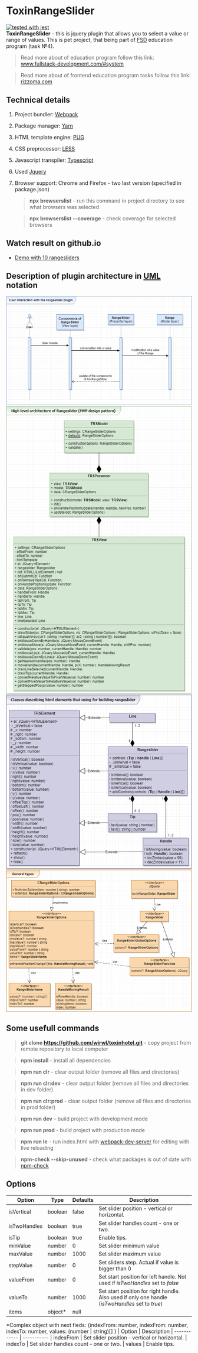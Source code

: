 # ToxinRangeSlider
[![tested with jest](https://img.shields.io/badge/tested_with-jest-99424f.svg)](https://github.com/facebook/jest)       
**ToxinRangeSlider** - this is jquery plugin that allows you to select a value or range of values. This is pet project, that being part of [FSD](https://www.fullstack-development.com) education program (task №4). 

> Read more about of education program follow this link: www.fullstack-development.com/#system

> Read more about  of frontend education program tasks follow this link: [rizzoma.com](https://rizzoma.com/topic/d5c429337bcaa70548fb5aeedee6d92b)

## Technical details
 1. Project bundler: [Webpack](https://webpack.js.org)
 2. Package manager: [Yarn](https://yarnpkg.com)
 3. HTML template engine: [PUG](https://pugjs.org)
 4. CSS preprocessor: [LESS](http://lesscss.org)
 5. Javascript transpiler: [Typescript](https://www.typescriptlang.org/index.html)
 6. Used [Jquery](https://www.npmjs.com/package/jquery)
 7. Browser support: Chrome and Firefox - two last version (specified in package.json)
    > **npx browserslist** - run this command  in project directory to see what browsers was selected

    > **npx browserslist --coverage** - check coverage for selected browsers
## Watch result on github.io
   + [Demo with 10 rangesliders](https://wirwl.github.io/PetProjects/FSD/ToxinRangeSlider/index.html)


## Description of plugin architecture in [UML](https://www.omg.org/spec/UML) notation
![Sequnce diagram](UML/sd.png)
![MVP](UML/mvp.png)
![Html elements](UML/hes.png)
![General types](UML/gt.png)

## Some usefull commands
  >**git clone https://github.com/wirwl/toxinhotel.git** - copy project from remote repository to local computer

  >**npm install** - install all dependencies

  >**npm run clr** - clear output folder (remove all files and directories)

  >**npm run clr:dev** - clear output folder (remove all files and directories in dev folder)

  >**npm run clr:prod** - clear output folder (remove all files and directories in prod folder)

  >**npm run dev** - build project with development mode

  >**npm run prod** - build project with production mode

  >**npm run le** - run index.html with [webpack-dev-server](https://www.npmjs.com/package/webpack-dev-server) for editing with live reloading

  >**npm-check --skip-unused** - check what packages is out of date with [npm-check](https://www.npmjs.com/package/npm-check)

## Options
| Option        | Type          | Defaults      | Description
| ------------- | ------------- | ------------- | -----------
| isVertical    | boolean       | false         | Set slider position - vertical or horizontal.
| isTwoHandles  | boolean       | true          | Set slider handles count - one or two.
| isTip         | boolean       | true          | Enable tips.
| minValue      | number        | 0             | Set slider minimum value
| maxValue      | number        | 1000          | Set slider maximum value
| stepValue     | number        | 0             | Set sliders step. Actual if value is bigger than 0            |
| valueFrom     | number        | 0             | Set start position for left handle. Not used if *isTwoHandles* set to *false*
| valueTo       | number        | 1000          | Set start position for right handle. Also used if only one handle (*isTwoHandles* set to *true*)
| items         | object*       | null          |


*Complex object with next fieds: 
{indexFrom: number, indexFrom: number, indexTo: number, values: (number | string)[] }
| Option       | Description
| ------------ | -----------
| indexFrom    | Set slider position - vertical or horizontal.
| indexTo      | Set slider handles count - one or two.
| values       | Enable tips.



